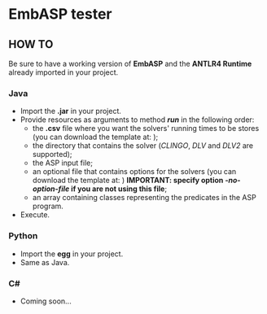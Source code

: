 # EmbASP tester

## HOW TO

Be sure to have a working version of **EmbASP** and the **ANTLR4 Runtime** already imported in your project.

### Java
- Import the **.jar** in your project.
- Provide resources as arguments to method **_run_** in the following order:
  - the **.csv** file where you want the solvers' running times to be stores (you can download the template at: );
  - the directory that contains the solver (*CLINGO*, *DLV* and *DLV2* are supported);
  - the ASP input file;
  - an optional file that contains options for the solvers (you can download the template at: )
    **IMPORTANT: specify option *-no-option-file* if you are not using this file**;
  - an array containing classes representing the predicates in the ASP program.
 - Execute.
 
### Python
  - Import the **egg** in your project.
  - Same as Java.
  
### C#
  - Coming soon...
